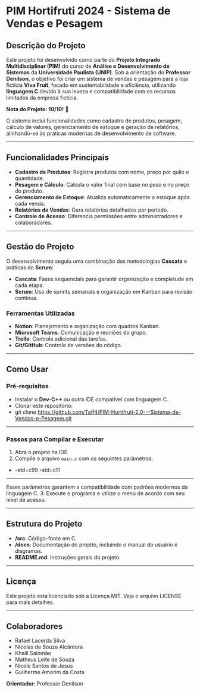 # PIM Hortifruti 2024 - Sistema de Vendas e Pesagem

## Descrição do Projeto
Este projeto foi desenvolvido como parte do **Projeto Integrado Multidisciplinar (PIM)** do curso de **Análise e Desenvolvimento de Sistemas** da **Universidade Paulista (UNIP)**. Sob a orientação do **Professor Denilson**, o objetivo foi criar um sistema de vendas e pesagem para a loja fictícia **Viva Fruit**, focado em sustentabilidade e eficiência, utilizando **linguagem C** devido à sua leveza e compatibilidade com os recursos limitados da empresa fictícia.

**Nota do Projeto: 10/10!** 🎉

O sistema inclui funcionalidades como cadastro de produtos, pesagem, cálculo de valores, gerenciamento de estoque e geração de relatórios, alinhando-se às práticas modernas de desenvolvimento de software.

---

## Funcionalidades Principais
- **Cadastro de Produtos**: Registra produtos com nome, preço por quilo e quantidade.
- **Pesagem e Cálculo**: Calcula o valor final com base no peso e no preço do produto.
- **Gerenciamento de Estoque**: Atualiza automaticamente o estoque após cada venda.
- **Relatórios de Vendas**: Gera relatórios detalhados por período.
- **Controle de Acesso**: Diferencia permissões entre administradores e colaboradores.

---

## Gestão do Projeto
O desenvolvimento seguiu uma combinação das metodologias **Cascata** e práticas do **Scrum**:
- **Cascata**: Fases sequenciais para garantir organização e completude em cada etapa.
- **Scrum**: Uso de sprints semanais e organização em Kanban para revisão contínua.

### Ferramentas Utilizadas
- **Notion**: Planejamento e organização com quadros Kanban.
- **Microsoft Teams**: Comunicação e reuniões do grupo.
- **Trello**: Controle adicional das tarefas.
- **Git/GitHub**: Controle de versões do código.

---

## Como Usar
### Pré-requisitos
- Instalar o **Dev-C++** ou outra IDE compatível com linguagem C.
- Clonar este repositório:  
- git clone https://github.com/Taff4/PIM-Hortifruti-2.0---Sistema-de-Vendas-e-Pesagem.git

---

### Passos para Compilar e Executar
1. Abra o projeto na IDE.
2. Compile o arquivo `main.c` com os seguintes parâmetros:  
- -std=c99 -std=c11

---
Esses parâmetros garantem a compatibilidade com padrões modernos da linguagem C.
3. Execute o programa e utilize o menu de acordo com seu nível de acesso.

---

## Estrutura do Projeto
- **/src**: Código-fonte em C.
- **/docs**: Documentação do projeto, incluindo o manual do usuário e diagramas.
- **README.md**: Instruções gerais do projeto.

---

## Licença
Este projeto está licenciado sob a Licença MIT. Veja o arquivo LICENSE para mais detalhes.

---

## Colaboradores
- Rafael Lacerda Silva  
- Nicolas de Souza Alcântara  
- Khalil Salomão  
- Matheus Leite de Souza  
- Nicole Santos de Jesus  
- Guilherme Amorim da Costa  

**Orientador**: Professor Denilson  



